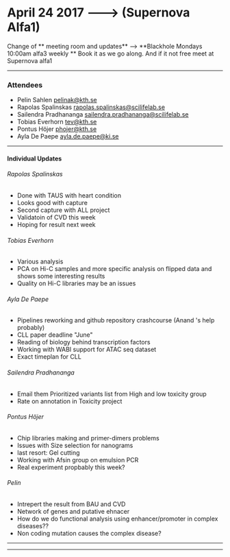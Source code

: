 
# April 24 2017 ---> (Supernova Alfa1)

Change of ** meeting room and updates**  -->  **Blackhole Mondays  10:00am alfa3 weekly **
Book it as we go along. And if it not free meet at Supernova alfa1
___

### Attendees
* Pelin Sahlen pelinak@kth.se
* Rapolas Spalinskas rapolas.spalinskas@scilifelab.se
* Sailendra Pradhananga sailendra.pradhananga@scilifelab.se
* Tobias Everhorn tev@kth.se
* Pontus Höjer phojer@kth.se
* Ayla De Paepe ayla.de.paepe@ki.se  
___

#### Individual Updates

###### Rapolas Spalinskas

* Done with TAUS with heart condition 
* Looks good with capture
* Second capture with ALL project
* Validatoin of CVD this week
* Hoping for result next week

###### Tobias Everhorn
* Various analysis 
* PCA on Hi-C samples and more specific analysis on flipped data and shows some interesting results
* Quality on Hi-C libraries may be an issues

###### Ayla De Paepe

* Pipelines reworking and github repository crashcourse (Anand 's help probably)
* CLL paper deadline "June"
* Reading of biology behind transcription factors 
* Working with WABI support for ATAC seq dataset 
* Exact timeplan for CLL 

###### Sailendra Pradhananga 

* Email them Prioritized variants list from High and low toxicity group
* Rate on annotation in Toxicity project

###### Pontus Höjer

* Chip libraries making and primer-dimers problems
* Issues with Size selection for nanograms
* last resort: Gel cutting 
* Working with Afsin group on emulsion PCR
* Real experiment propbably this week?

###### Pelin
* Intrepert the result from BAU and CVD
* Network of genes and putative ehnacer 
* How do we do functional analysis using enhancer/promoter in complex diseases??
* Non coding mutation causes the complex disease?
___
___
